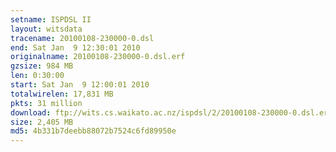 ```yaml
---
setname: ISPDSL II
layout: witsdata
tracename: 20100108-230000-0.dsl
end: Sat Jan  9 12:30:01 2010
originalname: 20100108-230000-0.dsl.erf
gzsize: 984 MB
len: 0:30:00
start: Sat Jan  9 12:00:01 2010
totalwirelen: 17,831 MB
pkts: 31 million
download: ftp://wits.cs.waikato.ac.nz/ispdsl/2/20100108-230000-0.dsl.erf.gz
size: 2,405 MB
md5: 4b331b7deebb88072b7524c6fd89950e
---
```

